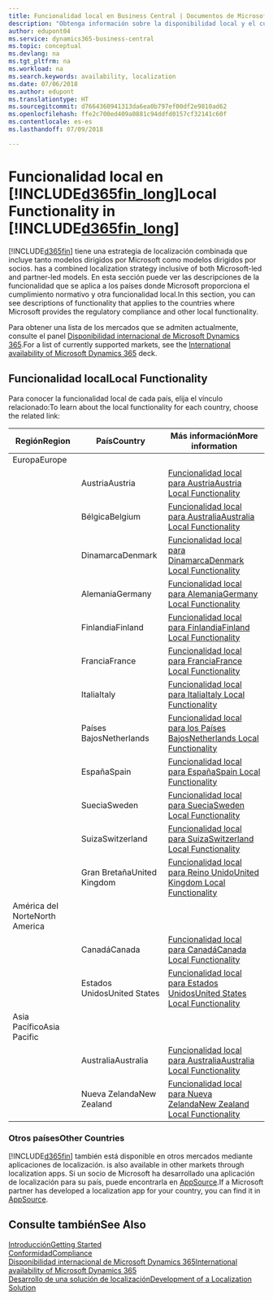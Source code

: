 ```yaml
---
title: Funcionalidad local en Business Central | Documentos de Microsoft
description: "Obtenga información sobre la disponibilidad local y el cumplimiento de las normativas de Dynamics 365 Business Central."
author: edupont04
ms.service: dynamics365-business-central
ms.topic: conceptual
ms.devlang: na
ms.tgt_pltfrm: na
ms.workload: na
ms.search.keywords: availability, localization
ms.date: 07/06/2018
ms.author: edupont
ms.translationtype: HT
ms.sourcegitcommit: d7664360941313da6ea0b797ef00df2e9810ad62
ms.openlocfilehash: ffe2c700ed409a0881c94ddfd0157cf32141c60f
ms.contentlocale: es-es
ms.lasthandoff: 07/09/2018

---
```

# <a name="local-functionality-in-included365finlongincludesd365finlongmdmd"></a><span data-ttu-id="c0fcb-103">Funcionalidad local en [!INCLUDE[d365fin_long](includes/d365fin_long_md.md)]</span><span class="sxs-lookup"><span data-stu-id="c0fcb-103">Local Functionality in [!INCLUDE[d365fin_long](includes/d365fin_long_md.md)]</span></span>
[!INCLUDE[d365fin](includes/d365fin_md.md)]<span data-ttu-id="c0fcb-104"> tiene una estrategia de localización combinada que incluye tanto modelos dirigidos por Microsoft como modelos dirigidos por socios.</span><span class="sxs-lookup"><span data-stu-id="c0fcb-104"> has a combined localization strategy inclusive of both Microsoft-led and partner-led models.</span></span> <span data-ttu-id="c0fcb-105">En esta sección puede ver las descripciones de la funcionalidad que se aplica a los países donde Microsoft proporciona el cumplimiento normativo y otra funcionalidad local.</span><span class="sxs-lookup"><span data-stu-id="c0fcb-105">In this section, you can see descriptions of functionality that applies to the countries where Microsoft provides the regulatory compliance and other local functionality.</span></span>  

<span data-ttu-id="c0fcb-106">Para obtener una lista de los mercados que se admiten actualmente, consulte el panel [Disponibilidad internacional de Microsoft Dynamics 365](https://docs.microsoft.com/en-us/dynamics365/get-started/availability).</span><span class="sxs-lookup"><span data-stu-id="c0fcb-106">For a list of currently supported markets, see the [International availability of Microsoft Dynamics 365](https://docs.microsoft.com/en-us/dynamics365/get-started/availability) deck.</span></span>  

## <a name="local-functionality"></a><span data-ttu-id="c0fcb-107">Funcionalidad local</span><span class="sxs-lookup"><span data-stu-id="c0fcb-107">Local Functionality</span></span>
<span data-ttu-id="c0fcb-108">Para conocer la funcionalidad local de cada país, elija el vínculo relacionado:</span><span class="sxs-lookup"><span data-stu-id="c0fcb-108">To learn about the local functionality for each country, choose the related link:</span></span>

| <span data-ttu-id="c0fcb-109">Región</span><span class="sxs-lookup"><span data-stu-id="c0fcb-109">Region</span></span> | <span data-ttu-id="c0fcb-110">País</span><span class="sxs-lookup"><span data-stu-id="c0fcb-110">Country</span></span> | <span data-ttu-id="c0fcb-111">Más información</span><span class="sxs-lookup"><span data-stu-id="c0fcb-111">More information</span></span> |
| --- | --- |--- |
| <span data-ttu-id="c0fcb-112">Europa</span><span class="sxs-lookup"><span data-stu-id="c0fcb-112">Europe</span></span> |  | |
|        | <span data-ttu-id="c0fcb-113">Austria</span><span class="sxs-lookup"><span data-stu-id="c0fcb-113">Austria</span></span> | [<span data-ttu-id="c0fcb-114">Funcionalidad local para Austria</span><span class="sxs-lookup"><span data-stu-id="c0fcb-114">Austria Local Functionality</span></span>](localfunctionality/austria/austria-local-functionality.md) |
|        | <span data-ttu-id="c0fcb-115">Bélgica</span><span class="sxs-lookup"><span data-stu-id="c0fcb-115">Belgium</span></span> |  [<span data-ttu-id="c0fcb-116">Funcionalidad local para Australia</span><span class="sxs-lookup"><span data-stu-id="c0fcb-116">Australia Local Functionality</span></span>](localfunctionality/belgium/belgium-local-functionality.md) |
|        | <span data-ttu-id="c0fcb-117">Dinamarca</span><span class="sxs-lookup"><span data-stu-id="c0fcb-117">Denmark</span></span> | [<span data-ttu-id="c0fcb-118">Funcionalidad local para Dinamarca</span><span class="sxs-lookup"><span data-stu-id="c0fcb-118">Denmark Local Functionality</span></span>](localfunctionality/denmark/denmark-local-functionality.md) |
|        | <span data-ttu-id="c0fcb-119">Alemania</span><span class="sxs-lookup"><span data-stu-id="c0fcb-119">Germany</span></span> | [<span data-ttu-id="c0fcb-120">Funcionalidad local para Alemania</span><span class="sxs-lookup"><span data-stu-id="c0fcb-120">Germany Local Functionality</span></span>](localfunctionality/germany/germany-local-functionality.md) |
|        | <span data-ttu-id="c0fcb-121">Finlandia</span><span class="sxs-lookup"><span data-stu-id="c0fcb-121">Finland</span></span> | [<span data-ttu-id="c0fcb-122">Funcionalidad local para Finlandia</span><span class="sxs-lookup"><span data-stu-id="c0fcb-122">Finland Local Functionality</span></span>](localfunctionality/finland/finland-local-functionality.md) |
|        | <span data-ttu-id="c0fcb-123">Francia</span><span class="sxs-lookup"><span data-stu-id="c0fcb-123">France</span></span> | [<span data-ttu-id="c0fcb-124">Funcionalidad local para Francia</span><span class="sxs-lookup"><span data-stu-id="c0fcb-124">France Local Functionality</span></span>](localfunctionality/france/france-local-functionality.md) |
|        | <span data-ttu-id="c0fcb-125">Italia</span><span class="sxs-lookup"><span data-stu-id="c0fcb-125">Italy</span></span> | [<span data-ttu-id="c0fcb-126">Funcionalidad local para Italia</span><span class="sxs-lookup"><span data-stu-id="c0fcb-126">Italy Local Functionality</span></span>](localfunctionality/italy/italy-local-functionality.md) |
|        | <span data-ttu-id="c0fcb-127">Países Bajos</span><span class="sxs-lookup"><span data-stu-id="c0fcb-127">Netherlands</span></span> | [<span data-ttu-id="c0fcb-128">Funcionalidad local para los Países Bajos</span><span class="sxs-lookup"><span data-stu-id="c0fcb-128">Netherlands Local Functionality</span></span>](localfunctionality/netherlands/netherlands-local-functionality.md) |
|        | <span data-ttu-id="c0fcb-129">España</span><span class="sxs-lookup"><span data-stu-id="c0fcb-129">Spain</span></span> | [<span data-ttu-id="c0fcb-130">Funcionalidad local para España</span><span class="sxs-lookup"><span data-stu-id="c0fcb-130">Spain Local Functionality</span></span>](localfunctionality/spain/spain-local-functionality.md) |
|        | <span data-ttu-id="c0fcb-131">Suecia</span><span class="sxs-lookup"><span data-stu-id="c0fcb-131">Sweden</span></span> | [<span data-ttu-id="c0fcb-132">Funcionalidad local para Suecia</span><span class="sxs-lookup"><span data-stu-id="c0fcb-132">Sweden Local Functionality</span></span>](localfunctionality/sweden/sweden-local-functionality.md) |
|        | <span data-ttu-id="c0fcb-133">Suiza</span><span class="sxs-lookup"><span data-stu-id="c0fcb-133">Switzerland</span></span> | [<span data-ttu-id="c0fcb-134">Funcionalidad local para Suiza</span><span class="sxs-lookup"><span data-stu-id="c0fcb-134">Switzerland Local Functionality</span></span>](localfunctionality/switzerland/switzerland-local-functionality.md) |
|        | <span data-ttu-id="c0fcb-135">Gran Bretaña</span><span class="sxs-lookup"><span data-stu-id="c0fcb-135">United Kingdom</span></span> | [<span data-ttu-id="c0fcb-136">Funcionalidad local para Reino Unido</span><span class="sxs-lookup"><span data-stu-id="c0fcb-136">United Kingdom Local Functionality</span></span>](localfunctionality/unitedkingdom/united-kingdom-local-functionality.md) |
| <span data-ttu-id="c0fcb-137">América del Norte</span><span class="sxs-lookup"><span data-stu-id="c0fcb-137">North America</span></span> |       |  |
|               | <span data-ttu-id="c0fcb-138">Canadá</span><span class="sxs-lookup"><span data-stu-id="c0fcb-138">Canada</span></span>|[<span data-ttu-id="c0fcb-139">Funcionalidad local para Canadá</span><span class="sxs-lookup"><span data-stu-id="c0fcb-139">Canada Local Functionality</span></span>](localfunctionality/canada/canada-local-functionality.md) |
|               | <span data-ttu-id="c0fcb-140">Estados Unidos</span><span class="sxs-lookup"><span data-stu-id="c0fcb-140">United States</span></span>|[<span data-ttu-id="c0fcb-141">Funcionalidad local para Estados Unidos</span><span class="sxs-lookup"><span data-stu-id="c0fcb-141">United States Local Functionality</span></span>](localfunctionality/unitedstates/united-states-local-functionality.md) |
| <span data-ttu-id="c0fcb-142">Asia Pacífico</span><span class="sxs-lookup"><span data-stu-id="c0fcb-142">Asia Pacific</span></span> |       |  |
|        | <span data-ttu-id="c0fcb-143">Australia</span><span class="sxs-lookup"><span data-stu-id="c0fcb-143">Australia</span></span> | [<span data-ttu-id="c0fcb-144">Funcionalidad local para Australia</span><span class="sxs-lookup"><span data-stu-id="c0fcb-144">Australia Local Functionality</span></span>](localfunctionality/australia/australia-local-functionality.md) |
|        | <span data-ttu-id="c0fcb-145">Nueva Zelanda</span><span class="sxs-lookup"><span data-stu-id="c0fcb-145">New Zealand</span></span> | [<span data-ttu-id="c0fcb-146">Funcionalidad local para Nueva Zelanda</span><span class="sxs-lookup"><span data-stu-id="c0fcb-146">New Zealand Local Functionality</span></span>](localfunctionality/newzealand/new-zealand-local-functionality.md) |

### <a name="other-countries"></a><span data-ttu-id="c0fcb-147">Otros países</span><span class="sxs-lookup"><span data-stu-id="c0fcb-147">Other Countries</span></span>
[!INCLUDE[d365fin](includes/d365fin_md.md)]<span data-ttu-id="c0fcb-148"> también está disponible en otros mercados mediante aplicaciones de localización.</span><span class="sxs-lookup"><span data-stu-id="c0fcb-148"> is also available in other markets through localization apps.</span></span> <span data-ttu-id="c0fcb-149">Si un socio de Microsoft ha desarrollado una aplicación de localización para su país, puede encontrarla en [AppSource](https://appsource.microsoft.com/en-us/product/dynamics-365-business-central/).</span><span class="sxs-lookup"><span data-stu-id="c0fcb-149">If a Microsoft partner has developed a localization app for your country, you can find it in [AppSource](https://appsource.microsoft.com/en-us/product/dynamics-365-business-central/).</span></span>

## <a name="see-also"></a><span data-ttu-id="c0fcb-150">Consulte también</span><span class="sxs-lookup"><span data-stu-id="c0fcb-150">See Also</span></span>
[<span data-ttu-id="c0fcb-151">Introducción</span><span class="sxs-lookup"><span data-stu-id="c0fcb-151">Getting Started</span></span>](product-get-started.md)  
[<span data-ttu-id="c0fcb-152">Conformidad</span><span class="sxs-lookup"><span data-stu-id="c0fcb-152">Compliance</span></span>](compliance/compliance-overview.md)  
[<span data-ttu-id="c0fcb-153">Disponibilidad internacional de Microsoft Dynamics 365</span><span class="sxs-lookup"><span data-stu-id="c0fcb-153">International availability of Microsoft Dynamics 365</span></span>](https://docs.microsoft.com/en-us/dynamics365/get-started/availability)  
[<span data-ttu-id="c0fcb-154">Desarrollo de una solución de localización</span><span class="sxs-lookup"><span data-stu-id="c0fcb-154">Development of a Localization Solution</span></span>](/dynamics365/business-central/dev-itpro/developer/readiness/readiness-develop-localization)  

